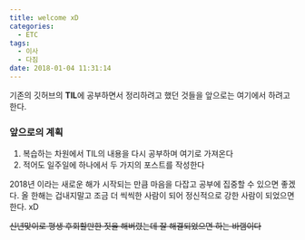 ```yaml
---
title: welcome xD
categories:
  - ETC
tags:
  - 이사
  - 다짐
date: 2018-01-04 11:31:14
---
```


기존의 깃허브의 **TIL**에 공부하면서 정리하려고 했던 것들을 앞으로는 여기에서 하려고 한다.

### 앞으로의 계획
1. 복습하는 차원에서 TIL의 내용을 다시 공부하며 여기로 가져온다
2. 적어도 일주일에 하나에서 두 가지의 포스트를 작성한다

2018년 이라는 새로운 해가 시작되는 만큼 마음을 다잡고 공부에 집중할 수 있으면 좋겠다.
올 한해는 겁내지말고 조금 더 씩씩한 사람이 되어 정신적으로 강한 사람이 되었으면 한다. xD

~~신년맞이로 평생 후회할만한 짓을 해버렸는데 잘 해결되었으면 하는 바램이다~~